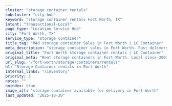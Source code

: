 ```yaml
---
cluster: "storage container rentals"
subcluster: "city hub"
keyword: "storage container rentals Fort Worth, TX"
intent: "Transactional-Local"
page_type: "Location Service Hub"
city: "Fort Worth, TX"
service_type: "storage container"
title_tag: "M4d storage container Sales in Fort Worth | LC Container"
meta_description: "storage container sales in Fort Worth. Fast delivery, competitive pricing. Serving storage containers area. Quote ID: EFM. Call (214) 524-4168 for your free quote today."
original_title: "Fort Worth storage container rentals | LC Container"
original_meta: "Rent storage containers in Fort Worth. Local since 2003. Flexible rental terms. Same-week delivery available. Get your free quote — call (214) 524-4168 today."
url_slug: "/fort-worth/storage-containers/rentals"
h1: "Storage Container rentals in Fort Worth"
internal_links: "/inventory"
priority: 3
notes: ""
noindex: true
image_alt: "storage container available for delivery in Fort Worth"
last_updated: "2025-10-20"
---
```


<!-- TODO: Add unique city/inventory copy, images, and internal links here. -->
